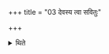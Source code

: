+++
title = "03 देवस्य त्वा सवितुः"

+++

<details><summary>थिते</summary>

देवस्य त्वा सवितुः प्रसव इति रशनामादायेमामगृभ्णन्रशनामृतस्येत्यभिमन्त्र्य ब्रह्मन्नश्वं मेध्यं भन्त्स्यामि देवेभ्यो मेधाय प्रजापतये तेन राध्यासमिति ब्रह्माणमामन्त्रयते ३
</details>
